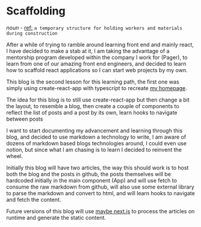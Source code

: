 # Scaffolding
_noun_ - [ref:](https://en.wikipedia.org/wiki/Scaffolding) `a temporary structure for holding workers and materials during construction`

After a while of trying to ramble around learning front end and mainly react, I have decided to make a stab at it, I am taking the advantage of a mentorship program developed within the company I work for (Pager), to learn from one of our amazing front end engineers, and decided to learn how to scaffold react applications so I can start web projects by my own.

This blog is the second lesson for this learning path, the first one was simply using create-react-app with typescript to recreate [my homepage](https://david.roncancio.me).

The idea for this blog is to still use create-react-app but then change a bit the layout, to resemble a blog, then create a couple of components to reflect the list of posts and a post by its own, learn hooks to navigate between posts

I want to start documenting my advancement and learning through this blog, and decided to use markdown a technology to write, I am aware of dozens of markdown based blogs technologies around, I could even use notion, but since what I am chasing is to learn I decided to reinvent the wheel.

Initially this blog will have two articles, the way this should work is to host both the blog and the posts in github, the posts themselves will be hardcoded initially in the main component (App) and will use fetch to consume the raw markdown from github, will also use some external library to parse the markdown and convert to html, and will learn hooks to navigate and fetch the content.

Future versions of this blog will use [maybe next.js](https://nextjs.org/blog/markdown) to process the articles on runtime and generate the static content.
